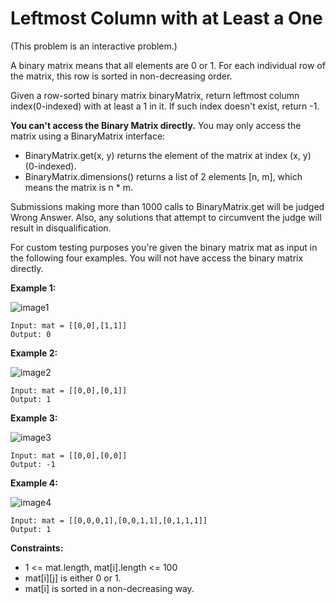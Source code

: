 Leftmost Column with at Least a One
===========

(This problem is an interactive problem.)

A binary matrix means that all elements are 0 or 1. For each individual row of the matrix, this row is sorted in non-decreasing order.

Given a row-sorted binary matrix binaryMatrix, return leftmost column index(0-indexed) with at least a 1 in it. If such index doesn't exist, return -1.

**You can't access the Binary Matrix directly.**  You may only access the matrix using a BinaryMatrix interface:

* BinaryMatrix.get(x, y) returns the element of the matrix at index (x, y) (0-indexed).
* BinaryMatrix.dimensions() returns a list of 2 elements [n, m], which means the matrix is n * m.

Submissions making more than 1000 calls to BinaryMatrix.get will be judged Wrong Answer.  Also, any solutions that attempt to circumvent the judge will result in disqualification.

For custom testing purposes you're given the binary matrix mat as input in the following four examples. You will not have access the binary matrix directly.

**Example 1:**

![image1](https://assets.leetcode.com/uploads/2019/10/25/untitled-diagram-5.jpg)

    Input: mat = [[0,0],[1,1]]
    Output: 0

**Example 2:**

![image2](https://assets.leetcode.com/uploads/2019/10/25/untitled-diagram-4.jpg)

    Input: mat = [[0,0],[0,1]]
    Output: 1

**Example 3:**

![image3](https://assets.leetcode.com/uploads/2019/10/25/untitled-diagram-3.jpg)

    Input: mat = [[0,0],[0,0]]
    Output: -1

**Example 4:**

![image4](https://assets.leetcode.com/uploads/2019/10/25/untitled-diagram-6.jpg)

    Input: mat = [[0,0,0,1],[0,0,1,1],[0,1,1,1]]
    Output: 1

**Constraints:**

* 1 <= mat.length, mat[i].length <= 100
* mat[i][j] is either 0 or 1.
* mat[i] is sorted in a non-decreasing way.
